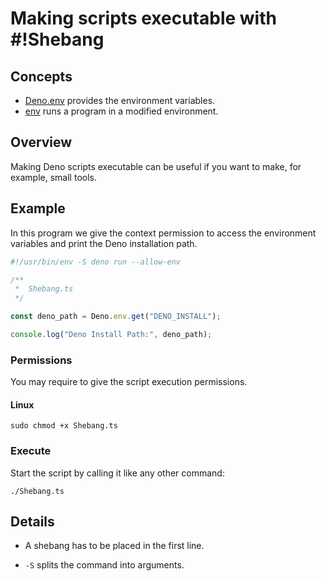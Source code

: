# Making scripts executable with #!Shebang

## Concepts

- [Deno.env] provides the environment variables.
- [env] runs a program in a modified environment.

## Overview

Making Deno scripts executable can be useful if you want to make, for example,
small tools.

## Example

In this program we give the context permission to access the environment
variables and print the Deno installation path.

```typescript
#!/usr/bin/env -S deno run --allow-env

/**
 *  Shebang.ts
 */

const deno_path = Deno.env.get("DENO_INSTALL");

console.log("Deno Install Path:", deno_path);
```

### Permissions

You may require to give the script execution permissions.

#### Linux

```shell
sudo chmod +x Shebang.ts
```

### Execute

Start the script by calling it like any other command:

```shell
./Shebang.ts
```

## Details

- A shebang has to be placed in the first line.

- `-S` splits the command into arguments.

<!----------------------------------------------------------------------------->

[Deno.env]: https://doc.deno.land/deno/stable/~/Deno.env
[env]: https://www.man7.org/linux/man-pages/man1/env.1.html
